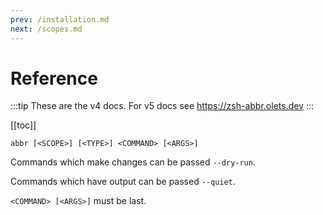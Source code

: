```yaml
---
prev: /installation.md
next: /scopes.md
---
```


# Reference

:::tip
These are the v4 docs. For v5 docs see <https://zsh-abbr.olets.dev>
:::

[[toc]]

```shell:no-line-numbers
abbr [<SCOPE>] [<TYPE>] <COMMAND> [<ARGS>]
```

Commands which make changes can be passed `--dry-run`.

Commands which have output can be passed `--quiet`.

`<COMMAND> [<ARGS>]` must be last.
